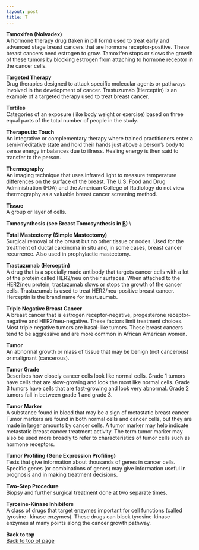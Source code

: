 ```yaml
---
layout: post
title: T
---
```


<a name="top"></a>

**Tamoxifen (Nolvadex)** \
A hormone therapy drug (taken in pill form) used to treat early and advanced stage breast cancers that are hormone receptor-positive. These breast cancers need estrogen to grow. Tamoxifen stops or slows the growth of these tumors by blocking estrogen from attaching to hormone receptor in the cancer cells.

**Targeted Therapy** \
Drug therapies designed to attack specific molecular agents or pathways involved in the development of cancer. Trastuzumab (Herceptin) is an example of a targeted therapy used to treat breast cancer.

**Tertiles** \
Categories of an exposure (like body weight or exercise) based on three equal parts of the total number of people in the study.

**Therapeutic Touch** \
An integrative or complementary therapy where trained practitioners enter a semi-meditative state and hold their hands just above a person’s body to sense energy imbalances due to illness. Healing energy is then said to transfer to the person.

**Thermography** \
An imaging technique that uses infrared light to measure temperature differences on the surface of the breast. The U.S. Food and Drug Administration (FDA) and the American College of Radiology do not view thermography as a valuable breast cancer screening method.

**Tissue** \
A group or layer of cells.

**Tomosynthesis (see  Breast Tomosynthesis in [B](B.html))** \
 
**Total Mastectomy (Simple Mastectomy)** \
Surgical removal of the breast but no other tissue or nodes. Used for the treatment of ductal carcinoma in situ and, in some cases, breast cancer recurrence. Also used in prophylactic mastectomy.

**Trastuzumab (Herceptin)** \
A drug that is a specially made antibody that targets cancer cells with a lot of the protein called HER2/neu on their surfaces. When attached to the HER2/neu protein, trastuzumab slows or stops the growth of the cancer cells. Trastuzumab is used to treat HER2/neu-positive breast cancer. Herceptin is the brand name for trastuzumab.

**Triple Negative Breast Cancer** \
A breast cancer that is estrogen receptor-negative, progesterone receptor- negative and HER2/neu-negative. These factors limit treatment choices. Most triple negative tumors are basal-like tumors. These breast cancers tend to be aggressive and are more common in African American women.

**Tumor** \
An abnormal growth or mass of tissue that may be benign (not cancerous) or malignant (cancerous).

**Tumor Grade** \
Describes how closely cancer cells look like normal cells. Grade 1 tumors have cells that are slow-growing and look the most like normal cells. Grade 3 tumors have cells that are fast-growing and look very abnormal. Grade 2 tumors fall in between grade 1 and grade 3.

**Tumor Marker** \
A substance found in blood that may be a sign of metastatic breast cancer. Tumor markers are found in both normal cells and cancer cells, but they are made in larger amounts by cancer cells. A tumor marker may help indicate metastatic breast cancer treatment activity. The term tumor marker may also be used more broadly to refer to characteristics of tumor cells such as hormone receptors.

**Tumor Profiling (Gene Expression Profiling)** \
Tests that give information about thousands of genes in cancer cells. Specific genes (or combinations of genes) may give information useful in prognosis and in making treatment decisions.

**Two-Step Procedure** \
Biopsy and further surgical treatment done at two separate times.
 
**Tyrosine-Kinase Inhibitors** \
A class of drugs that target enzymes important for cell functions (called tyrosine- kinase enzymes). These drugs can block tyrosine-kinase enzymes at many points along the cancer growth pathway.

**Back to top** \
<a href="#top">Back to top of page</a>
